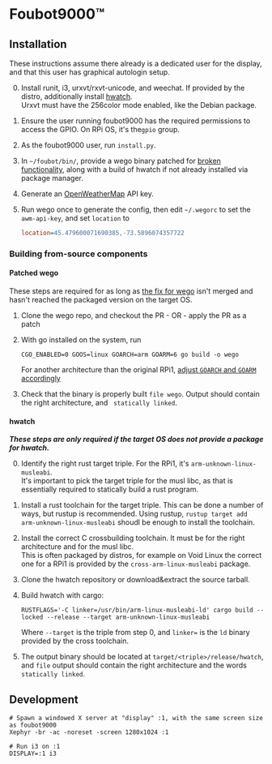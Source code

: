 # Foubot9000™

## Installation

These instructions assume there already is a dedicated user for the display, and that this user has graphical autologin
setup.

0. Install runit, i3, urxvt/rxvt-unicode, and weechat. If provided by the distro, additionally install
    [hwatch](https://github.com/blacknon/hwatch).  
    Urxvt must have the 256color mode enabled, like the Debian package.

1. Ensure the user running foubot9000 has the required permissions to access the GPIO. On RPi OS, it's the`gpio` group.

2. As the foubot9000 user, run `install.py`.

3. In `~/foubot/bin/`, provide a wego binary patched for
    [broken functionality](https://github.com/schachmat/wego/pull/175), along with a build of hwatch if not already
    installed via package manager.

4. Generate an [OpenWeatherMap](https://openweathermap.org) API key.

5. Run wego once to generate the config, then edit `~/.wegorc` to set the `awm-api-key`, and set `location` to
    ```ini
    location=45.479600071690385,-73.5896074357722
    ```

### Building from-source components

#### Patched wego

These steps are required for as long as [the fix for wego](https://github.com/schachmat/wego/pull/175) isn't merged and
hasn't reached the packaged version on the target OS.

1. Clone the wego repo, and checkout the PR - OR -  apply the PR as a patch

2. With go installed on the system, run
    ```shell
    CGO_ENABLED=0 GOOS=linux GOARCH=arm GOARM=6 go build -o wego
    ```
    For another architecture than the original RPi1,
    [adjust `GOARCH` and `GOARM` accordingly](https://go.dev/doc/install/source#environment)

3. Check that the binary is properly built `file wego`. Output should contain the right architecture,
    and ` statically linked`.

#### hwatch

***These steps are only required if the target OS does not provide a package for hwatch.***

0. Identify the right rust target triple. For the RPi1, it's `arm-unknown-linux-musleabi`.  
    It's important to pick the target triple for the musl libc, as that is essentially required to statically build a
    rust program.

1. Install a rust toolchain for the target triple. This can be done a number of ways, but rustup is recommended.
    Using rustup, `rustup target add arm-unknown-linux-musleabi` shoudl be enough to install the toolchain.

2. Install the correct C crossbuilding toolchain. It must be for the right architecture and for the musl libc.  
    This is often packaged by distros, for example on Void Linux the correct one for a RPi1 is provided by the
    `cross-arm-linux-musleabi` package.

3. Clone the hwatch repository or download&extract the source tarball.

4. Build hwatch with cargo:
    ```shell
    RUSTFLAGS='-C linker=/usr/bin/arm-linux-musleabi-ld' cargo build --locked --release --target arm-unknown-linux-musleabi
    ```
    Where `--target` is the triple from step 0, and `linker=` is the `ld` binary provided by the cross toolchain.

4. The output binary should be located at `target/<triple>/release/hwatch`, and `file` output should contain the right
    architecture and the words `statically linked`.

## Development

```shell
# Spawn a windowed X server at "display" :1, with the same screen size as foubot9000
Xephyr -br -ac -noreset -screen 1280x1024 :1

# Run i3 on :1
DISPLAY=:1 i3
```
